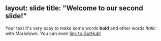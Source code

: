 layout: slide
title: "Welcome to our second slide!"
---
Your text
It's very easy to make some words **bold** and other words *italic* with Markdown. You can even [link to GutHub!](https://github.com/DaveArmstrong400/Smart-Home-Energy-Controller)
